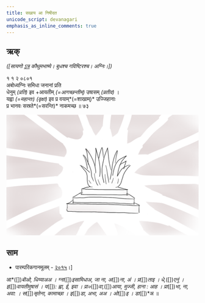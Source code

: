 ```yaml
---
title: सखाय आ निषीदत 
unicode_script: devanagari  
emphasis_as_inline_comments: true
---   
```


## ऋक्

*([सायणो [ऽत्र](https://archive.org/details/SamaVedaSanhitaWithSayanabhashyaVolume1SatyavrataSamasrami1874bis/page/n257) कौथुमभाष्ये। बुधश्च गविष्टिरश्च। अग्निः।])*

१ १ २ ०८०१   
अबोध्यग्निः समिधा जनानां प्रति  
धेनुम् *(प्रति)* इव +आयतीम् *(=आगच्छन्तीम्)* उषासम् *(प्रतीव)* ।  
यह्वा *(=महान्तः)* *(वृक्षा)* इव प्र वयाम्*(=शाखाम्)* उज्जिहानाः  
प्र भानवः सस्रते*(=सरन्ति)* नाकमच्छ ॥ ७३

![](../images/Strengthening-brightening-agni.png)


## साम
- पारम्परिकगानमूलम् - [२०१५](https://archive.org/stream/sAmaveda-jaiminIya-paravastu-paramparA-docs/UDAKA%20SAANTHI%20SAAMAANI#page/n2/mode/1up&sa=D&ust=1542425956390000)।]
<div class="audioEmbed"  caption="रामानुजार्यः 1974 " src="https://archive
.org/download/jaiminIya-sAma-gAna-paravastu-tradition-rAmAnuja/abodhyagniH.mp3"></div>
<div class="audioEmbed"  caption="गोपालार्यः 2015  " src="https://archive
.org/download/jaiminIya-sAma-gAna-paravastu-tradition-gopAla-2015/abodhyagniH.mp3"></div>
<div class="audioEmbed"  caption="गोपाल-विश्वासयोर् अनुवचनम् 2018  " src="https://archive
.org/download/jaiminIya-sAma-gAna-paravastu-tradition-anuvachanam-gopAla-vishvAsa-2018/abodhyagniH.mp3"></div>

आ*([])*बॊओ, धिय्याअअ ।  ग्ना*([])*इसामिधाअ, जा ना, अ*([])*ना, अं । प्र*([])*ताइ । 
धे,*([])*एनुं । इ*([])*वायतीमुषासं । य*([])*: ह्वा, ई, इवा । प्रा०*([])*वा,*([])*आया, मुज्जी, हाना :  आह । प्रा*([])*भा, ना, अवा: । स*([])*सृतेना, कामाच्छा । इ*([])*डा, अभा, अअ । ओ*([])*इ । डा*([])*अ ॥
